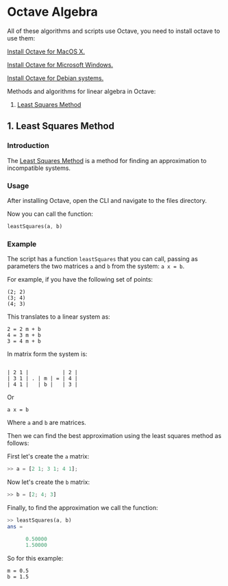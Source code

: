 # Octave Algebra

All of these algorithms and scripts use Octave, you need to install octave to use them:

[Install Octave for MacOS X.](http://wiki.octave.org/Octave_for_MacOS_X)

[Install Octave for Microsoft Windows.](http://wiki.octave.org/Octave_for_Microsoft_Windows)

[Install Octave for Debian systems.](http://wiki.octave.org/Octave_for_Debian_systems)

Methods and algorithms for linear algebra in Octave:

1. [Least Squares Method](#1-least-squares-method)

## 1. Least Squares Method

### Introduction

The [Least Squares Method](https://en.wikipedia.org/wiki/Least_squares) is a method for finding an approximation to incompatible systems.

### Usage

After installing Octave, open the CLI and navigate to the files directory.

Now you can call the function:

```octave
leastSquares(a, b)
```

### Example

The script has a function `leastSquares` that you can call, passing as parameters the two matrices `a` and `b` from the system: `a x = b`.

For example, if you have the following set of points:

```
(2; 2)
(3; 4)
(4; 3)
```

This translates to a linear system as:

```
2 = 2 m + b
4 = 3 m + b
3 = 4 m + b
```

In matrix form the system is:

```

| 2 1 |           | 2 |
| 3 1 | . | m | = | 4 |
| 4 1 |   | b |   | 3 |

```

Or

```
a x = b
```

Where `a` and `b` are matrices.

Then we can find the best approximation using the least squares method as follows:

First let's create the `a` matrix:
```octave
>> a = [2 1; 3 1; 4 1];
```

Now let's create the `b` matrix:
```octave
>> b = [2; 4; 3]
```

Finally, to find the approximation we call the function:

```octave
>> leastSquares(a, b)
ans =

      0.50000
      1.50000
```
So for this example:

```
m = 0.5
b = 1.5
```
